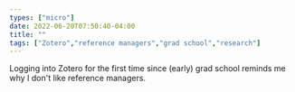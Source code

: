 ```yaml
---
types: ["micro"]
date: 2022-06-20T07:50:40-04:00
title: ""
tags: ["Zotero","reference managers","grad school","research"]
---
```

Logging into Zotero for the first time since (early) grad school reminds me why I don't like reference managers.
